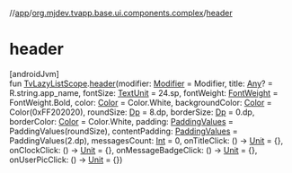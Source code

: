 //[app](../../index.md)/[org.mjdev.tvapp.base.ui.components.complex](index.md)/[header](header.md)

# header

[androidJvm]\
fun [TvLazyListScope](https://developer.android.com/reference/kotlin/androidx/tv/foundation/lazy/list/TvLazyListScope.html).[header](header.md)(modifier: [Modifier](https://developer.android.com/reference/kotlin/androidx/compose/ui/Modifier.html) = Modifier, title: [Any](https://kotlinlang.org/api/latest/jvm/stdlib/kotlin/-any/index.html)? = R.string.app_name, fontSize: [TextUnit](https://developer.android.com/reference/kotlin/androidx/compose/ui/unit/TextUnit.html) = 24.sp, fontWeight: [FontWeight](https://developer.android.com/reference/kotlin/androidx/compose/ui/text/font/FontWeight.html) = FontWeight.Bold, color: [Color](https://developer.android.com/reference/kotlin/androidx/compose/ui/graphics/Color.html) = Color.White, backgroundColor: [Color](https://developer.android.com/reference/kotlin/androidx/compose/ui/graphics/Color.html) = Color(0xFF202020), roundSize: [Dp](https://developer.android.com/reference/kotlin/androidx/compose/ui/unit/Dp.html) = 8.dp, borderSize: [Dp](https://developer.android.com/reference/kotlin/androidx/compose/ui/unit/Dp.html) = 0.dp, borderColor: [Color](https://developer.android.com/reference/kotlin/androidx/compose/ui/graphics/Color.html) = Color.White, padding: [PaddingValues](https://developer.android.com/reference/kotlin/androidx/compose/foundation/layout/PaddingValues.html) = PaddingValues(roundSize), contentPadding: [PaddingValues](https://developer.android.com/reference/kotlin/androidx/compose/foundation/layout/PaddingValues.html) = PaddingValues(2.dp), messagesCount: [Int](https://kotlinlang.org/api/latest/jvm/stdlib/kotlin/-int/index.html) = 0, onTitleClick: () -&gt; [Unit](https://kotlinlang.org/api/latest/jvm/stdlib/kotlin/-unit/index.html) = {}, onClockClick: () -&gt; [Unit](https://kotlinlang.org/api/latest/jvm/stdlib/kotlin/-unit/index.html) = {}, onMessageBadgeClick: () -&gt; [Unit](https://kotlinlang.org/api/latest/jvm/stdlib/kotlin/-unit/index.html) = {}, onUserPicClick: () -&gt; [Unit](https://kotlinlang.org/api/latest/jvm/stdlib/kotlin/-unit/index.html) = {})
